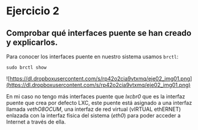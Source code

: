 # Ejercicio 2
## Comprobar qué interfaces puente se han creado y explicarlos.
Para conocer los interfaces puente en nuestro sistema usamos `brctl`:

```
sudo brctl show
```

![https://dl.dropboxusercontent.com/s/rp42o2cia9vtxmq/eje02_img01.png](https://dl.dropboxusercontent.com/s/rp42o2cia9vtxmq/eje02_img01.png)

En mi caso no tengo más interfaces puente que _lxcbr0_ que es la interfaz puente que crea por defecto LXC, este puente está asignado a una interfaz llamada _vethO8OCUM_, una interfaz de red virtual (vIRTUAL ethERNET) enlazada con la interfaz física del sistema (_eth0_) para poder acceder a Internet a través de ella.

